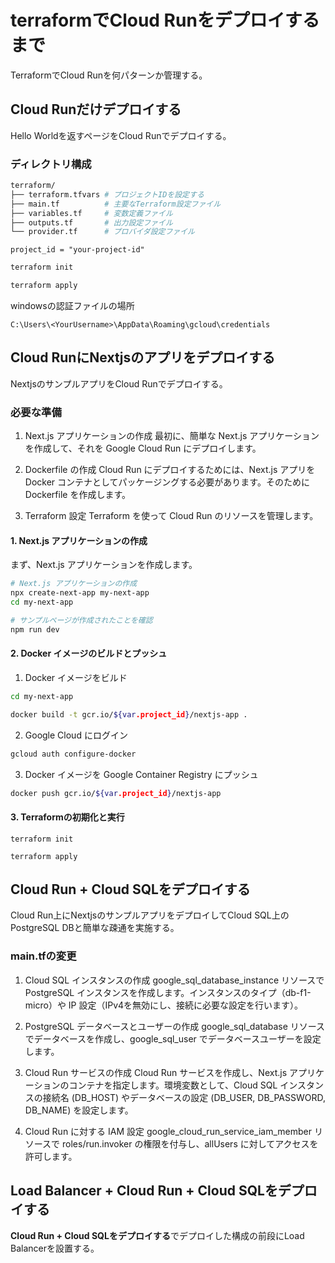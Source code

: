 # terraformでCloud Runをデプロイするまで
TerraformでCloud Runを何パターンか管理する。

## Cloud Runだけデプロイする
Hello Worldを返すページをCloud Runでデプロイする。

### ディレクトリ構成
```bash
terraform/
├── terraform.tfvars # プロジェクトIDを設定する
├── main.tf          # 主要なTerraform設定ファイル
├── variables.tf     # 変数定義ファイル
├── outputs.tf       # 出力設定ファイル
└── provider.tf      # プロバイダ設定ファイル

```

```hcl
project_id = "your-project-id"

```

```bash
terraform init

terraform apply
```

windowsの認証ファイルの場所
```
C:\Users\<YourUsername>\AppData\Roaming\gcloud\credentials
```

## Cloud RunにNextjsのアプリをデプロイする
NextjsのサンプルアプリをCloud Runでデプロイする。

### 必要な準備
1. Next.js アプリケーションの作成
最初に、簡単な Next.js アプリケーションを作成して、それを Google Cloud Run にデプロイします。

2. Dockerfile の作成
Cloud Run にデプロイするためには、Next.js アプリを Docker コンテナとしてパッケージングする必要があります。そのために Dockerfile を作成します。

3. Terraform 設定
Terraform を使って Cloud Run のリソースを管理します。

#### 1. Next.js アプリケーションの作成
まず、Next.js アプリケーションを作成します。

```bash
# Next.js アプリケーションの作成
npx create-next-app my-next-app
cd my-next-app

# サンプルページが作成されたことを確認
npm run dev
```

#### 2. Docker イメージのビルドとプッシュ
1. Docker イメージをビルド
```bash
cd my-next-app

docker build -t gcr.io/${var.project_id}/nextjs-app .
```

2. Google Cloud にログイン
```bash
gcloud auth configure-docker
```

3. Docker イメージを Google Container Registry にプッシュ
```bash
docker push gcr.io/${var.project_id}/nextjs-app
```

#### 3. Terraformの初期化と実行

```
terraform init

terraform apply
```

## Cloud Run + Cloud SQLをデプロイする
Cloud Run上にNextjsのサンプルアプリをデプロイしてCloud SQL上のPostgreSQL DBと簡単な疎通を実施する。

### main.tfの変更

1. Cloud SQL インスタンスの作成
google_sql_database_instance リソースで PostgreSQL インスタンスを作成します。インスタンスのタイプ（db-f1-micro）や IP 設定（IPv4を無効にし、接続に必要な設定を行います）。

2. PostgreSQL データベースとユーザーの作成
google_sql_database リソースでデータベースを作成し、google_sql_user でデータベースユーザーを設定します。

3. Cloud Run サービスの作成
Cloud Run サービスを作成し、Next.js アプリケーションのコンテナを指定します。環境変数として、Cloud SQL インスタンスの接続名 (DB_HOST) やデータベースの設定 (DB_USER, DB_PASSWORD, DB_NAME) を設定します。

4. Cloud Run に対する IAM 設定
google_cloud_run_service_iam_member リソースで roles/run.invoker の権限を付与し、allUsers に対してアクセスを許可します。



## Load Balancer + Cloud Run + Cloud SQLをデプロイする
**Cloud Run + Cloud SQLをデプロイする**でデプロイした構成の前段にLoad Balancerを設置する。